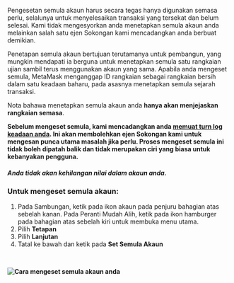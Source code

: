 Pengesetan semula akaun harus secara tegas hanya digunakan semasa perlu, selalunya untuk menyelesaikan transaksi yang tersekat dan belum selesai. Kami tidak mengesyorkan anda menetapkan semula akaun anda melainkan salah satu ejen Sokongan kami mencadangkan anda berbuat demikian.


Penetapan semula akaun bertujuan terutamanya untuk pembangun, yang mungkin mendapati ia berguna untuk menetapkan semula satu rangkaian ujian sambil terus menggunakan akaun yang sama. Apabila anda mengeset semula, MetaMask menganggap ID rangkaian sebagai rangkaian bersih dalam satu keadaan baharu, pada asasnya menetapkan semula sejarah transaksi.


Nota bahawa menetapkan semula akaun anda **hanya akan menjejaskan rangkaian semasa**. 


**Sebelum mengeset semula, kami mencadangkan anda [memuat turn log keadaan anda](https://support.metamask.io/hc/en-us/articles/360015290092). Ini akan membolehkan ejen Sokongan kami untuk mengesan punca utama masalah jika perlu. Proses mengeset semula ini tidak boleh dipatah balik dan tidak merupakan ciri yang biasa untuk kebanyakan pengguna.**


#### ***Anda tidak akan kehilangan nilai dalam akaun anda.***


### Untuk mengeset semula akaun:


1. Pada Sambungan, ketik pada ikon akaun pada penjuru bahagian atas sebelah kanan. Pada Peranti Mudah Alih, ketik pada ikon hamburger pada bahagian atas sebelah kiri untuk membuka menu utama.
2. Pilih **Tetapan**
3. Pilih **Lanjutan**
4. Tatal ke bawah dan ketik pada **Set Semula Akaun**


 


**![Cara mengeset semula akaun anda](https://support.metamask.io/hc/article_attachments/9186048730139/How_to_reset_an_account.gif)**

